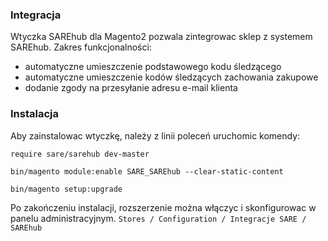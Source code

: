 ### Integracja

Wtyczka SAREhub dla Magento2 pozwala zintegrowac sklep z systemem SAREhub.
Zakres funkcjonalności:
 - automatyczne umieszczenie podstawowego kodu śledzącego
 - automatyczne umieszczenie kodów śledzących zachowania zakupowe 
 - dodanie zgody na przesyłanie adresu e-mail klienta

### Instalacja

Aby zainstalowac wtyczkę, należy z linii poleceń uruchomic komendy:

`require sare/sarehub dev-master`

`bin/magento module:enable SARE_SAREhub --clear-static-content`

`bin/magento setup:upgrade`

Po zakończeniu instalacji, rozszerzenie można włączyc i skonfigurowac w panelu administracyjnym.
`Stores / Configuration / Integracje SARE / SAREhub`